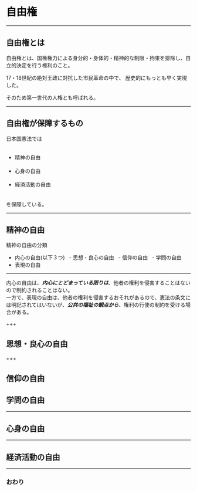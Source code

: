 # <span style="color: Black; ">自由権</span>

---
## 自由権とは

自由権とは、国権権力による身分的・身体的・精神的な制限・拘束を排除し、自立的決定を行う権利のこと。

17・18世紀の絶対王政に対抗した市民革命の中で、 歴史的にもっとも早く実現した。

そのため第一世代の人権とも呼ばれる。

---
## 自由権が保障するもの
日本国憲法では  
   <ul>
   <li>精神の自由</li>
   <li>心身の自由</li>
   <li>経済活動の自由</li>　
   </ul>
   を保障している。

---
## 精神の自由

精神の自由の分類
- 内心の自由(以下３つ)
    - 思想・良心の自由
    - 信仰の自由
    - 学問の自由  
- 表現の自由  

---

内心の自由は、___内心にとどまっている限りは___、他者の権利を侵害することはないので制約されることはない。  
一方で、表現の自由は、他者の権利を侵害するおそれがあるので、憲法の条文には明記されてはいないが、___公共の福祉の観点から___、権利の行使の制約を受ける場合がある。

+++
## 思想・良心の自由


+++
## 信仰の自由


## 学問の自由

---
## 心身の自由





---
## 経済活動の自由







---
### おわり
